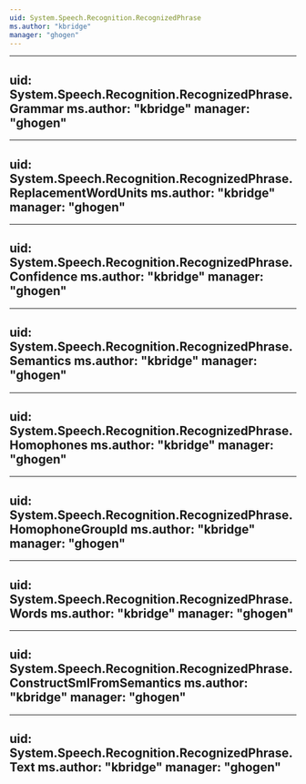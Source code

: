 ```yaml
---
uid: System.Speech.Recognition.RecognizedPhrase
ms.author: "kbridge"
manager: "ghogen"
---
```


---
uid: System.Speech.Recognition.RecognizedPhrase.Grammar
ms.author: "kbridge"
manager: "ghogen"
---

---
uid: System.Speech.Recognition.RecognizedPhrase.ReplacementWordUnits
ms.author: "kbridge"
manager: "ghogen"
---

---
uid: System.Speech.Recognition.RecognizedPhrase.Confidence
ms.author: "kbridge"
manager: "ghogen"
---

---
uid: System.Speech.Recognition.RecognizedPhrase.Semantics
ms.author: "kbridge"
manager: "ghogen"
---

---
uid: System.Speech.Recognition.RecognizedPhrase.Homophones
ms.author: "kbridge"
manager: "ghogen"
---

---
uid: System.Speech.Recognition.RecognizedPhrase.HomophoneGroupId
ms.author: "kbridge"
manager: "ghogen"
---

---
uid: System.Speech.Recognition.RecognizedPhrase.Words
ms.author: "kbridge"
manager: "ghogen"
---

---
uid: System.Speech.Recognition.RecognizedPhrase.ConstructSmlFromSemantics
ms.author: "kbridge"
manager: "ghogen"
---

---
uid: System.Speech.Recognition.RecognizedPhrase.Text
ms.author: "kbridge"
manager: "ghogen"
---
